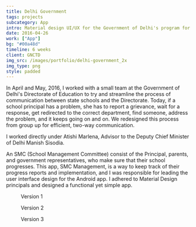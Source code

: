```yaml
---
title: Delhi Government
tags: projects
subcategory: App
intro: Material design UI/UX for the Government of Delhi's program for state schools, School Management Committee (SMC).
date: 2016-04-26
work: ["App"]
bg: "#00a48d"
timeline: 6 weeks
client: GNCTD
img_src: /images/portfolio/delhi-government_2x
img_type: png
style: padded
---
```


In April and May, 2016, I worked with a small team at the Government of Delhi's Directorate of Education to try and streamline the process of communication between state schools and the Directorate. Today, if a school principal has a problem, she has to report a grievance, wait for a response, get redirected to the correct department, find someone, address the problem, and it keeps going on and on. We redesigned this process from group up for efficient, two-way communication.

I worked directly under Atishi Marlena, Advisor to the Deputy Chief Minister of Delhi Manish Sisodia.

An SMC (School Management Committee) consist of the Principal, parents, and government representatives, who make sure that their school progresses. This app, SMC Management, is a way to keep track of their progress reports and implementation, and I was responsible for leading the user interface design for the Android app. I adhered to Material Design principals and designed a functional yet simple app.

<div class="three-images">
  <div>
    <figure>
      <img alt="" src="/images/projects/delhi-government/1.png">
      <figcaption>Version 1</figcaption>
    </figure>
  </div>
  <div>
    <figure>
      <img alt="" src="/images/projects/delhi-government/2.png">
      <figcaption>Version 2</figcaption>
    </figure>
  </div>
  <div>
    <figure>
      <img alt="" src="/images/projects/delhi-government/3.png">
      <figcaption>Version 3</figcaption>
    </figure>
  </div>
</div>